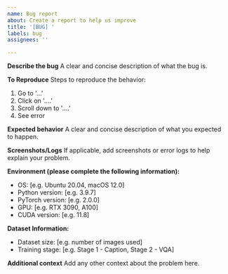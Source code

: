 ```yaml
---
name: Bug report
about: Create a report to help us improve
title: '[BUG] '
labels: bug
assignees: ''

---
```


**Describe the bug**
A clear and concise description of what the bug is.

**To Reproduce**
Steps to reproduce the behavior:
1. Go to '...'
2. Click on '....'
3. Scroll down to '....'
4. See error

**Expected behavior**
A clear and concise description of what you expected to happen.

**Screenshots/Logs**
If applicable, add screenshots or error logs to help explain your problem.

**Environment (please complete the following information):**
 - OS: [e.g. Ubuntu 20.04, macOS 12.0]
 - Python version: [e.g. 3.9.7]
 - PyTorch version: [e.g. 2.0.0]
 - GPU: [e.g. RTX 3090, A100]
 - CUDA version: [e.g. 11.8]

**Dataset Information:**
 - Dataset size: [e.g. number of images used]
 - Training stage: [e.g. Stage 1 - Caption, Stage 2 - VQA]

**Additional context**
Add any other context about the problem here.